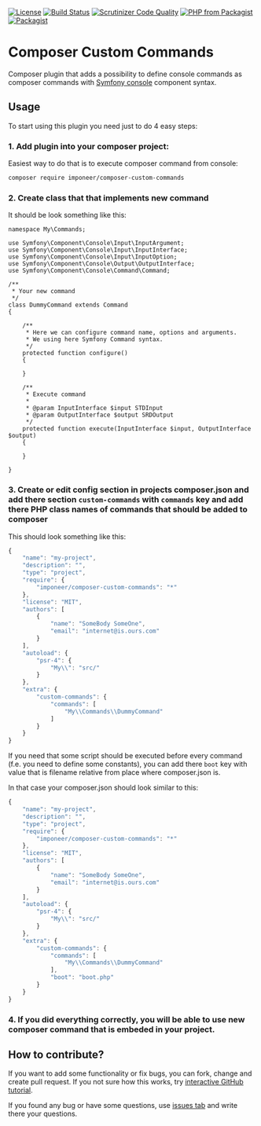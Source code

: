 [![License](https://img.shields.io/github/license/imponeer/composer-custom-commands.svg?maxAge=2592000)](LICENSE)
 [![Build Status](https://travis-ci.org/imponeer/composer-custom-commands.svg?branch=master)](https://travis-ci.org/imponeer/composer-custom-commands) [![Scrutinizer Code Quality](https://scrutinizer-ci.com/g/imponeer/composer-custom-commands/badges/quality-score.png)](https://scrutinizer-ci.com/g/imponeer/composer-custom-commands/) 
[![PHP from Packagist](https://img.shields.io/packagist/php-v/imponeer/composer-custom-commands.svg)](https://php.net) 
[![Packagist](https://img.shields.io/packagist/v/imponeer/composer-custom-commands.svg)](https://packagist.org/packages/imponeer/composer-custom-commands)

# Composer Custom Commands

Composer plugin that adds a possibility to define console commands as composer commands with [Symfony console](https://symfony.com/doc/current/components/console.html) component syntax.

## Usage

To start using this plugin you need just to do 4 easy steps:

### 1. Add plugin into your composer project:
 
Easiest way to do that is to execute composer command from console:

```bash
composer require imponeer/composer-custom-commands
```

### 2. Create class that that implements new command

It should be look something like this:
```php5
namespace My\Commands;

use Symfony\Component\Console\Input\InputArgument;
use Symfony\Component\Console\Input\InputInterface;
use Symfony\Component\Console\Input\InputOption;
use Symfony\Component\Console\Output\OutputInterface;
use Symfony\Component\Console\Command\Command;

/**
 * Your new command
 */
class DummyCommand extends Command
{

	/**
	 * Here we can configure command name, options and arguments.
	 * We using here Symfony Command syntax.
	 */
	protected function configure()
	{

	}

	/**
	 * Execute command
	 *
	 * @param InputInterface $input STDInput
	 * @param OutputInterface $output SRDOutput
	 */
	protected function execute(InputInterface $input, OutputInterface $output)
	{

	}

}
```

### 3. Create or edit config section in projects composer.json and add there section `custom-commands` with `commands` key and add there PHP class names of commands that should be added to composer

This should look something like this:
```javascript
{
	"name": "my-project",
	"description": "",
	"type": "project",
	"require": {
		"imponeer/composer-custom-commands": "*"
	},
	"license": "MIT",
	"authors": [
		{
			"name": "SomeBody SomeOne",
			"email": "internet@is.ours.com"
		}
	],
	"autoload": {
		"psr-4": {
			"My\\": "src/"
		}
	},
	"extra": {
		"custom-commands": {
			"commands": [
				"My\\Commands\\DummyCommand"
			]
		}
	}
}
```

If you need that some script should be executed before every command (f.e. you need to define some constants), you can add there `boot` key with value that is filename relative from place where composer.json is. 

In that case your composer.json should look similar to this:
```javascript
{
	"name": "my-project",
	"description": "",
	"type": "project",
	"require": {
		"imponeer/composer-custom-commands": "*"
	},
	"license": "MIT",
	"authors": [
		{
			"name": "SomeBody SomeOne",
			"email": "internet@is.ours.com"
		}
	],
	"autoload": {
		"psr-4": {
			"My\\": "src/"
		}
	},
	"extra": {
		"custom-commands": {
			"commands": [
				"My\\Commands\\DummyCommand"
			],
			"boot": "boot.php"
		}
	}
}
```

### 4. If you did everything correctly, you will be able to use new composer command that is embeded in your project.

## How to contribute?

If you want to add some functionality or fix bugs, you can fork, change and create pull request. If you not sure how this works, try [interactive GitHub tutorial](https://try.github.io).

If you found any bug or have some questions, use [issues tab](https://github.com/imponeer/composer-custom-commands/issues) and write there your questions.
